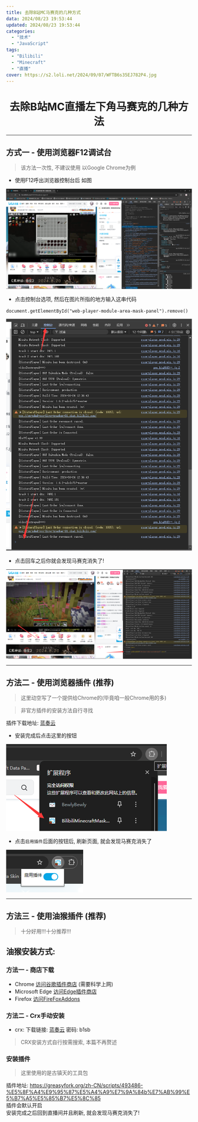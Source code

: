 ```yaml
---
title: 去除B站MC马赛克的几种方式
data: 2024/08/23 19:53:44
updated: 2024/08/23 19:53:44
categories:
  - "技术"
  - "JavaScript"
tags: 
  - "Bilibili"
  - "Minecraft"
  - "直播"
cover: https://s2.loli.net/2024/09/07/WFTB6s35EJ782P4.jpg
---
```


<div align="center">

# 去除B站MC直播左下角马赛克的几种方法

</div>

---

## 方式一 - 使用浏览器F12调试台
> 该方法一次性, 不建议使用
> 以Google Chrome为例

- 使用F12呼出浏览器控制台后 如图

![F12后](../img/remove_mask/1-1.png)

- 点击控制台选项, 然后在图片所指的地方输入这串代码
```
document.getElementById("web-player-module-area-mask-panel").remove()
```

![img_1.png](../img/remove_mask/1-2.png)

- 点击回车之后你就会发现马赛克消失了!

![img.png](../img/remove_mask/1-3.png)

---

## 方法二 - 使用浏览器插件 (推荐)
> 这里动空写了一个提供给Chrome的(毕竟咱一般Chrome用的多)

> 非官方插件的安装方法自行寻找

插件下载地址:
[蓝奏云](https://wwks.lanzouj.com/iH9jp2886mna)

- 安装完成后点击这里的按钮

![img.png](../img/remove_mask/2-1.png)

- 点击`启用插件`后面的按钮后, 刷新页面, 就会发现马赛克消失了

![img.png](../img/remove_mask/2-2.png)

---

## 方法三 - 使用油猴插件 (推荐)
> 十分好用!!!十分推荐!!!

## 油猴安装方式:
### 方法一 - 商店下载
- Chrome
[访问谷歌插件商店](https://chromewebstore.google.com/detail/gcalenpjmijncebpfijmoaglllgpjagf) (需要科学上网)
- Microsoft Edge
[访问Edge插件商店](https://microsoftedge.microsoft.com/addons/detail/tampermonkey/iikmkjmpaadaobahmlepeloendndfphd)
- Firefox
[访问FireFoxAddons](https://addons.mozilla.org/zh-CN/firefox/addon/tampermonkey/)
### 方法二 - Crx手动安装
- crx:
下载链接: [蓝奏云](https://wwks.lanzouj.com/idkqN2889s2d) 密码: b1sb  
> CRX安装方式自行按需搜索, 本篇不再赘述

### 安装插件
> 这里使用的是古镇天的工具包

插件地址: https://greasyfork.org/zh-CN/scripts/493486-%E5%8F%A4%E9%95%87%E5%A4%A9%E7%9A%84b%E7%AB%99%E5%B7%A5%E5%85%B7%E5%8C%85  
插件会默认开启  
安装完成之后回到直播间并且刷新, 就会发现马赛克消失了!


